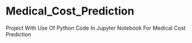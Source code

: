 # Medical_Cost_Prediction
Project With Use Of Python Code In Jupyter Notebook For Medical Cost Prediction
